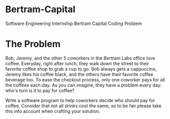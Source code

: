 # Bertram-Capital
Software Engineering Internship Bertram Capital Coding Problem

# The Problem
Bob, Jeremy, and the other 5 coworkers in the Bertram Labs office love coffee. Everyday,
right after lunch, they walk down the street to their favorite coffee shop to grab a cup to go. Bob
always gets a cappuccino, Jeremy likes his coffee black, and the others have their favorite
coffee beverage too. To ease the checkout process, only one coworker pays for all the coffees
each day. As you can imagine, they have a problem every day: who's turn is it to pay for coffee?

Write a software program to help coworkers decide who should pay for coffee. Consider that
not all drinks cost the same, so to be fair please take this into account when crafting your
solution.
